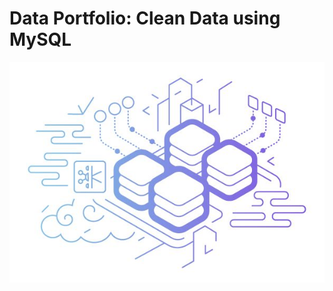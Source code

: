 # Data Portfolio: Clean Data using MySQL 
![excel-to-powerbi-animated-diagram](assets/images/sqlaimge.png)

